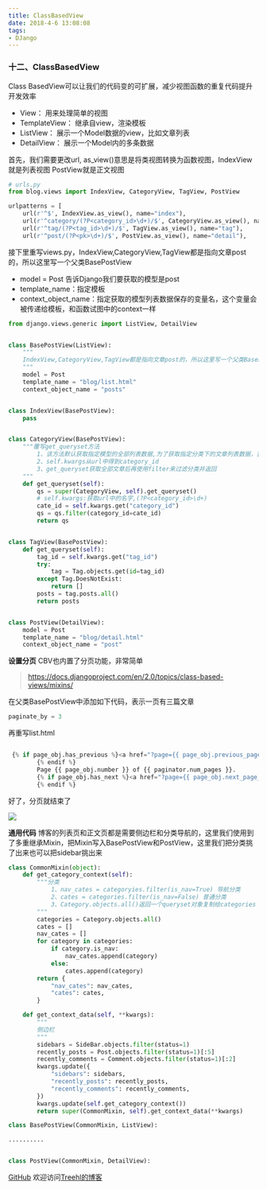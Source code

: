 ```yaml
---
title: ClassBasedView
date: 2018-4-6 13:08:08
tags:
- DJango
---
```

### **十二、ClassBasedView**

Class BasedView可以让我们的代码变的可扩展，减少视图函数的重复代码提升开发效率
- View： 用来处理简单的视图
- TemplateView：  继承自view，渲染模板
- ListView： 展示一个Model数据的view，比如文章列表
- DetailView：  展示一个Model内的多条数据

首先，我们需要更改url, as_view()意思是将类视图转换为函数视图，IndexView就是列表视图
PostView就是正文视图

```python
# urls.py
from blog.views import IndexView, CategoryView, TagView, PostView

urlpatterns = [
    url(r'^$', IndexView.as_view(), name="index"),
    url(r'^category/(?P<category_id>\d+)/$', CategoryView.as_view(), name="category"),
    url(r'^tag/(?P<tag_id>\d+)/$', TagView.as_view(), name="tag"),
    url(r'^post/(?P<pk>\d+)/$', PostView.as_view(), name="detail"),
```

接下里重写views.py，IndexView,CategoryView,TagView都是指向文章post的，所以这里写一个父类BasePostView
- model = Post 告诉Django我们要获取的模型是post
- template_name：指定模板
- context_object_name：指定获取的模型列表数据保存的变量名，这个变量会被传递给模板，和函数试图中的context一样

```python
from django.views.generic import ListView, DetailView


class BasePostView(ListView):
    """
    IndexView,CategoryView,TagView都是指向文章post的，所以这里写一个父类BasePostView
    """
    model = Post
    template_name = "blog/list.html"
    context_object_name = "posts"


class IndexView(BasePostView):
    pass


class CategoryView(BasePostView):
	"""覆写get_queryset方法
	    1、该方法默认获取指定模型的全部列表数据,为了获取指定分类下的文章列表数据，我们覆写该方法，改变它的默认行为
	    2、self.kwargs从url中得到category_id
	    3、get_queryset获取全部文章后再使用filter来过滤分类并返回
    """
    def get_queryset(self):
        qs = super(CategoryView, self).get_queryset()
        # self.kwargs:获取url中的名字,(?P<category_id>\d+)
        cate_id = self.kwargs.get("category_id")
        qs = qs.filter(category_id=cate_id)
        return qs


class TagView(BasePostView):
    def get_queryset(self):
        tag_id = self.kwargs.get("tag_id")
        try:
            tag = Tag.objects.get(id=tag_id)
        except Tag.DoesNotExist:
            return []
        posts = tag.posts.all()
        return posts


class PostView(DetailView):
    model = Post
    template_name = "blog/detail.html"
    context_object_name = "post"

```


**设置分页**
CBV也内置了分页功能，非常简单
> https://docs.djangoproject.com/en/2.0/topics/class-based-views/mixins/

在父类BasePostView中添加如下代码，表示一页有三篇文章
```python
paginate_by = 3
```

再重写list.html


```python

 {% if page_obj.has_previous %}<a href="?page={{ page_obj.previous_page_number }}">上一页</a>
        {% endif %}
        Page {{ page_obj.number }} of {{ paginator.num_pages }}.
        {% if page_obj.has_next %}<a href="?page={{ page_obj.next_page_number }}">下一页</a>
        {% endif %}
```


好了，分页就结束了

![](http://m.qpic.cn/psb?/V10WDaE22S84Sl/FN6zkpRE67H0VuaB3F6iM6fHq4WsnvweaKOZzo.*0So!/b/dDIBAAAAAAAA&bo=gAXzAQAAAAADB1U!&rf=viewer_4)



**通用代码**
博客的列表页和正文页都是需要侧边栏和分类导航的，这里我们使用到了多重继承Mixin，把Mixin写入BasePostView和PostView，这里我们把分类挑了出来也可以把sidebar挑出来

```python
class CommonMixin(object):
    def get_category_context(self):
        """分类
            1、nav_cates = categoryies.filter(is_nav=True) 导航分类
            2、cates = categories.filter(is_nav=False) 普通分类
            3、Category.objects.all()返回一个queryset对象复制给categories
        """
        categories = Category.objects.all()
        cates = []
        nav_cates = []
        for category in categories:
            if category.is_nav:
                nav_cates.append(category)
            else:
                cates.append(category)
        return {
            "nav_cates": nav_cates,
            "cates": cates,
        }

    def get_context_data(self, **kwargs):
        """
        侧边栏
        """
        sidebars = SideBar.objects.filter(status=1)
        recently_posts = Post.objects.filter(status=1)[:5]
        recently_comments = Comment.objects.filter(status=1)[:2]
        kwargs.update({
            "sidebars": sidebars,
            "recently_posts": recently_posts,
            "recently_comments": recently_comments,
        })
        kwargs.update(self.get_category_context())
        return super(CommonMixin, self).get_context_data(**kwargs)
```



```python
class BasePostView(CommonMixin, ListView):

..........


class PostView(CommonMixin, DetailView):

```



[GitHub](https://github.com/Family-TreeSY/Myblog)
欢迎访问[Treehl的博客](https://family-treesy.github.io/)

